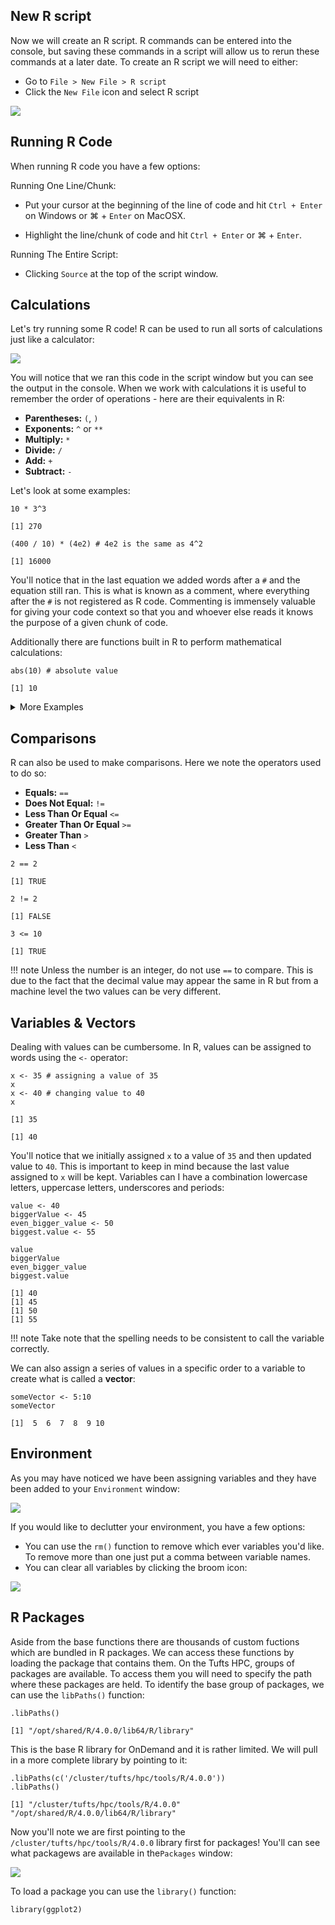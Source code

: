 ## New R script

Now we will create an R script. R commands can be entered into the console, but saving these commands in a script will allow us to rerun these commands at a later date. To create an R script we will need to either:

- Go to `File > New File > R script`
- Click the `New File` icon and select R script

![](images/newFile.png)

## Running R Code

When running R code you have a few options:

  Running One Line/Chunk:
  
  - Put your cursor at the beginning of the line of code and hit `Ctrl + Enter` on Windows or  &#8984; + `Enter` on MacOSX.
    
  - Highlight the line/chunk of code and hit `Ctrl + Enter` or &#8984; + `Enter`.
    
  Running The Entire Script:
  
  - Clicking `Source` at the top of the script window.
    
## Calculations

Let's try running some R code! R can be used to run all sorts of calculations just like a calculator:

![](images/line-of-code.png)

You will notice that we ran this code in the script window but you can see the output in the console. 
When we work with calculations it is useful to remember the order of operations - here are their equivalents in R:

- **Parentheses:** `(`, `)`
- **Exponents:** `^` or `**`
- **Multiply:** `*`
- **Divide:** `/`
- **Add:** `+`
- **Subtract:** `-`

Let's look at some examples:

```
10 * 3^3
```

```
[1] 270
```

```
(400 / 10) * (4e2) # 4e2 is the same as 4^2
```
```
[1] 16000
```

You'll notice that in the last equation we added words after a `#` and the equation still ran. This is what is known as a comment, where everything after the `#` is not registered as R code. Commenting is immensely valuable for giving your code context so that you and whoever else reads it knows the purpose of a given chunk of code.

Additionally there are functions built in R to perform mathematical calculations:
```
abs(10) # absolute value
```

```
[1] 10
```

<details>
<summary>More Examples</summary>
<br>
```
sqrt(25) # square root
```

```
[1] 5
```

```
log(10) # natural logarithm
```

```
[1] 2.302585
```

```
log10(10) # log base 10
```

```
[1] 1
```
</details>

## Comparisons

R can also be used to make comparisons. Here we note the operators used to do so:

- **Equals:** `==`
- **Does Not Equal:** `!=`
- **Less Than Or Equal** `<=`
- **Greater Than Or Equal** `>=`
- **Greater Than** `>`
- **Less Than** `<`

```
2 == 2
```

```
[1] TRUE
```

```
2 != 2
```

```
[1] FALSE
```

```
3 <= 10
```

```
[1] TRUE
```

!!! note
   Unless the number is an integer, do not use `==` to compare. This is due to the fact that the decimal value may appear the same 
in R but from a machine level the two values can be very different.

## Variables & Vectors

Dealing with values can be cumbersome. In R, values can be assigned to words using the `<-` operator:

```
x <- 35 # assigning a value of 35
x
x <- 40 # changing value to 40
x
```

```
[1] 35
```
```
[1] 40
```
You'll notice that we initially assigned `x` to a value of `35` and then updated value to `40`. This is important to keep in mind because the last value assigned to `x` will be kept. Variables can I have a combination lowercase letters, uppercase letters, underscores and periods:

```
value <- 40
biggerValue <- 45
even_bigger_value <- 50
biggest.value <- 55
```
```
value
biggerValue
even_bigger_value
biggest.value
```

```
[1] 40
[1] 45
[1] 50
[1] 55
```

!!! note
    Take note that the spelling needs to be consistent to call the variable correctly.
    
We can also assign a series of values in a specific order to a variable to create what is called a **vector**:

```
someVector <- 5:10
someVector
```

```
[1]  5  6  7  8  9 10
```

## Environment

As you may have noticed we have been assigning variables and they have been added to your `Environment` window:

![](images/environment.png)

If you would like to declutter your environment, you have a few options:

- You can use the `rm()` function to remove which ever variables you'd like. To remove more than one just put a comma between variable names.
- You can clear all variables by clicking the broom icon:

![](images/remove-all.png)


## R Packages

Aside from the base functions there are thousands of custom fuctions which are bundled in R packages. We can access these functions by loading the package that contains them. On the Tufts HPC, groups of packages are available. To access them you will need to specify the path where these packages are held. To identify the base group of packages, we can use the `libPaths()` function:

```
.libPaths()
```

```
[1] "/opt/shared/R/4.0.0/lib64/R/library"
```

This is the base R library for OnDemand and it is rather limited. We will pull in a more complete library by pointing to it:

```
.libPaths(c('/cluster/tufts/hpc/tools/R/4.0.0'))
.libPaths()
```

```
[1] "/cluster/tufts/hpc/tools/R/4.0.0"    "/opt/shared/R/4.0.0/lib64/R/library"
```

Now you'll note we are first pointing to the `/cluster/tufts/hpc/tools/R/4.0.0` library first for packages! You'll can see what packagews are available in the`Packages` window:

![](images/packages.png)

To load a package you can use the `library()` function:

```
library(ggplot2)
```
